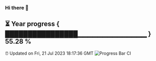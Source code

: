 ### Hi there 👋
⏳ Year progress { ████████████████▁▁▁▁▁▁▁▁▁▁▁▁▁▁ } 55.28 %
---
⏰ Updated on Fri, 21 Jul 2023 18:17:36 GMT
![Progress Bar CI](https://github.com/liununu/liununu/workflows/Progress%20Bar%20CI/badge.svg)
